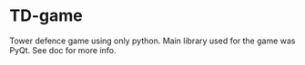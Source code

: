 # TD-game
Tower defence game using only python. 
Main library used for the game was PyQt.
See doc for more info.
